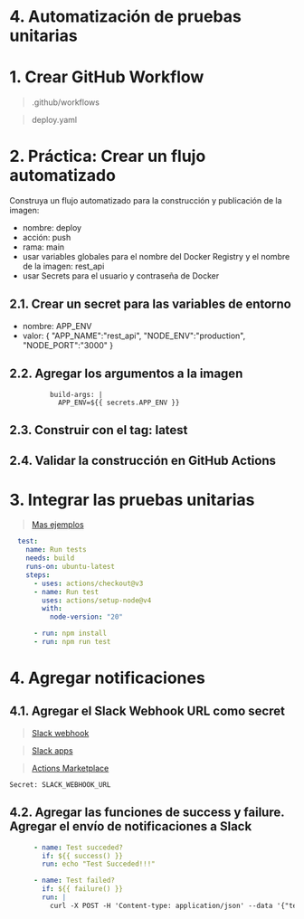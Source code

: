 # 4. Automatización de pruebas unitarias <!-- omit in toc -->

# 1. Crear GitHub Workflow
> .github/workflows

> deploy.yaml

# 2. Práctica: Crear un flujo automatizado
Construya un flujo automatizado para la construcción y publicación de la imagen:
- nombre: deploy
- acción: push
- rama: main
- usar variables globales para el nombre del Docker Registry y el nombre de la imagen: rest_api
- usar Secrets para el usuario y contraseña de Docker

## 2.1. Crear un secret para las variables de entorno
- nombre: APP_ENV
- valor: { "APP_NAME":"rest_api", "NODE_ENV":"production", "NODE_PORT":"3000" }

## 2.2. Agregar los argumentos a la imagen
```
          build-args: |
            APP_ENV=${{ secrets.APP_ENV }}
```

## 2.3. Construir con el tag: latest

## 2.4. Validar la construcción en GitHub Actions

# 3. Integrar las pruebas unitarias
> [Mas ejemplos](https://docs.github.com/en/actions/use-cases-and-examples/building-and-testing/building-and-testing-nodejs)

```yaml
  test:
    name: Run tests
    needs: build
    runs-on: ubuntu-latest
    steps:
      - uses: actions/checkout@v3
      - name: Run test
        uses: actions/setup-node@v4
        with:
          node-version: "20"

      - run: npm install
      - run: npm run test
```

# 4. Agregar notificaciones
## 4.1. Agregar el Slack Webhook URL como secret
> [Slack webhook](https://api.slack.com/messaging/webhooks)

> [Slack apps](https://api.slack.com/apps)

> [Actions Marketplace](https://github.com/marketplace/actions/slack-send)

```
Secret: SLACK_WEBHOOK_URL
```

## 4.2. Agregar las funciones de success y failure. Agregar el envío de notificaciones a Slack
```yaml
      - name: Test succeded?
        if: ${{ success() }}
        run: echo "Test Succeded!!!"

      - name: Test failed?
        if: ${{ failure() }}
        run: |
          curl -X POST -H 'Content-type: application/json' --data '{"text":"${{ env.IMAGE_NAME }} test failed"}' ${{ secrets.SLACK_WEBHOOK_URL }}
```
